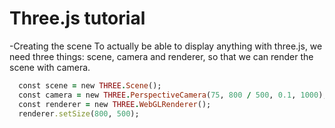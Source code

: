 # **Three.js tutorial**

-Creating the scene
To actually be able to display anything with three.js, we need three things: scene, camera and renderer, so that we can render the scene with camera.

```ruby
  const scene = new THREE.Scene();
  const camera = new THREE.PerspectiveCamera(75, 800 / 500, 0.1, 1000);
  const renderer = new THREE.WebGLRenderer();
  renderer.setSize(800, 500);
```
